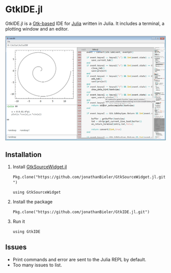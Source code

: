 # GtkIDE.jl
GtkIDE.jl is a [Gtk-based](https://github.com/JuliaLang/Gtk.jl) IDE for [Julia](https://github.com/JuliaLang/julia) written in Julia. It includes a terminal, a plotting window and an editor.

![screenshot](data/GtkIDE.png)

## Installation


1. Install [GtkSourceWidget.jl](https://github.com/jonathanBieler/GtkSourceWidget.jl)

    `Pkg.clone("https://github.com/jonathanBieler/GtkSourceWidget.jl.git")`
    
    `using GtkSourceWidget` 
    
2. Install the package

    `Pkg.clone("https://github.com/jonathanBieler/GtkIDE.jl.git")`
    
3. Run it

    `using GtkIDE`

## Issues

- Print commands and error are sent to the Julia REPL by default.
- Too many issues to list.
